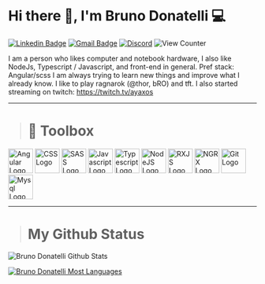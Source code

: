 # Hi there 👋, I'm Bruno Donatelli 💻

[![Linkedin Badge](https://img.shields.io/badge/-Bruno%20Donatelli-blue?style=flat-square&logo=Linkedin&logoColor=white)](https://www.linkedin.com/in/bruno-leit%C3%A3o-donatelli-32b327160/)
[![Gmail Badge](https://img.shields.io/badge/-Email-c14438?style=flat-square&logo=Gmail&logoColor=white)](mailto:bruno.donatelli17@gmail.com)
[![Discord](https://img.shields.io/badge/-ayaxosda?style=flat-square&logo=Discord&logoColor=white)](https://discord.com)
![View Counter](https://komarev.com/ghpvc/?username=brunoredes&style=flat-square)


I am a person who likes computer and notebook hardware, I also like NodeJs, Typescript / Javascript, and front-end in general. Pref stack: Angular/scss
I am always trying to learn new things and improve what I already know.
I like to play ragnarok (@thor, bRO) and tft.
I also started streaming on twitch:  https://twitch.tv/ayaxos


--------


># 🧰 Toolbox

<img src="https://cdn.worldvectorlogo.com/logos/angular-icon-1.svg" alt="Angular Logo" width="50" height="50"/>&nbsp;<img src="https://cdn.worldvectorlogo.com/logos/css-3.svg" alt="CSS Logo" width="50" height="50"/>&nbsp;<img src="https://cdn.worldvectorlogo.com/logos/sass-1.svg" alt="SASS Logo" width="50" height="50"/>&nbsp;<img src="https://cdn.worldvectorlogo.com/logos/logo-javascript.svg" alt="Javascript Logo" width="50" height="50"/>&nbsp;<img src="https://cdn.worldvectorlogo.com/logos/typescript.svg" alt="Typescript Logo" width="50" height="50"/>&nbsp;<img src="https://cdn.worldvectorlogo.com/logos/nodejs-icon.svg" alt="NodeJS Logo" width="50" height="50"/>&nbsp;<img src="https://cdn.worldvectorlogo.com/logos/rxjs-1.svg" alt="RXJS Logo" width="50" height="50"/>&nbsp;<img src="https://cdn.worldvectorlogo.com/logos/ngrx.svg" alt="NGRX Logo" width="50" height="50"/>&nbsp;<img src="https://cdn.worldvectorlogo.com/logos/git-icon.svg" alt="Git Logo" width="50" height="50"/>&nbsp;<img src="https://cdn.worldvectorlogo.com/logos/mysql-6.svg" alt="Mysql Logo" width="50" height="50"/>


--------


># My Github Status


![Bruno Donatelli Github Stats](https://github-readme-stats.vercel.app/api?username=brunoredes&show_icons=true&theme=dracula)

[![Bruno Donatelli Most Languages](https://github-readme-stats.vercel.app/api/top-langs/?username=brunoredes&hide=css,html&layout=compact&theme=dracula)](https://github.com/anuraghazra/github-readme-stats)



<!--
**brunoredes/brunoredes** is a ✨ _special_ ✨ repository because its `README.md` (this file) appears on your GitHub profile.
[![Top Langs](https://github-readme-stats.vercel.app/api/top-langs/?username=brunoredes&hide=css,html&layout=compact)](https://github.com/anuraghazra/github-readme-stats)

Here are some ideas to get you started:

- 🔭 I’m currently working on ...
- 🌱 I’m currently learning ...
- 👯 I’m looking to collaborate on ...
- 🤔 I’m looking for help with ...
- 💬 Ask me about ...
- 📫 How to reach me: ...
- 😄 Pronouns: ...
- ⚡ Fun fact: ...
-->

